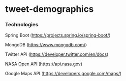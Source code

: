# tweet-demographics

###  Technologies
Spring Boot (https://projects.spring.io/spring-boot/)

MongoDB (https://www.mongodb.com/)

Twitter API (https://developer.twitter.com/en/docs)

NASA Open API (https://api.nasa.gov)

Google Maps API (https://developers.google.com/maps/)
